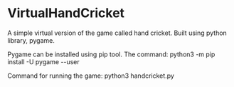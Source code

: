 # VirtualHandCricket
A simple virtual version of the game called hand cricket. Built using python library, pygame.

Pygame can be installed using pip tool. The command:
python3 -m pip install -U pygame --user 

Command for running the game:
python3 handcricket.py
